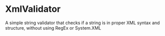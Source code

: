 # XmlValidator
A simple string validator that checks if a string is in proper XML syntax and structure, without using RegEx or System.XML
